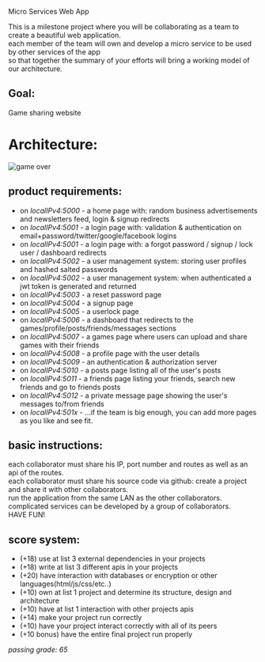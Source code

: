  Micro Services Web App 

This is a milestone project where you will be collaborating as a team to create a beautiful web application.  
each member of the team will own and develop a micro service to be used by other services of the app  
so that together the summary of your efforts will bring a working model of our architecture.  

Goal:
-----

Game sharing website  
  
  
Architecture:
============
![game over](https://github.com/yehonadav/python_course/blob/master/exercises/images/final.png?raw=true)    


product requirements:
---------------------

* on *localIPv4:5000* - a home page with: random business advertisements and newsletters feed, login & signup redirects  
* on *localIPv4:5001* - a login page with: validation & authentication on email+password/twitter/google/facebook logins  
* on *localIPv4:5001* - a login page with: a forgot password / signup / lock user / dashboard redirects  
* on *localIPv4:5002* - a user management system: storing user profiles and hashed salted passwords  
* on *localIPv4:5002* - a user management system: when authenticated a jwt token is generated and returned  
* on *localIPv4:5003* - a reset password page  
* on *localIPv4:5004* - a signup page  
* on *localIPv4:5005* - a userlock page  
* on *localIPv4:5006* - a dashboard that redirects to the games/profile/posts/friends/messages sections  
* on *localIPv4:5007* - a games page where users can upload and share games with their friends  
* on *localIPv4:5008* - a profile page with the user details  
* on *localIPv4:5009* - an authentication & authorization server  
* on *localIPv4:5010* - a posts page listing all of the user's posts  
* on *localIPv4:5011* - a friends page listing your friends, search new friends and go to friends posts  
* on *localIPv4:5012* - a private message page showing the user's messages to/from friends  
* on *localIPv4:501x* - ...if the team is big enough, you can add more pages as you like and see fit.  
  
basic instructions:
-------------------

each collaborator must share his IP, port number and routes as well as an api of the routes.  
each collaborator must share his source code via github: create a project and share it with other collaborators.  
run the application from the same LAN as the other collaborators.  
complicated services can be developed by a group of collaborators.  
HAVE FUN!  

score system:
-------------
  
* (+18) use at list 3 external dependencies in your projects  
* (+18) write at list 3 different apis in your projects  
* (+20) have interaction with databases or encryption or other languages(html/js/css/etc..)  
* (+10) own at list 1 project and determine its structure, design and architecture  
* (+10) have at list 1 interaction with other projects apis  
* (+14) make your project run correctly  
* (+10) have your project interact correctly with all of its peers  
* (+10 bonus) have the entire final project run properly  
  
*passing grade: 65*  